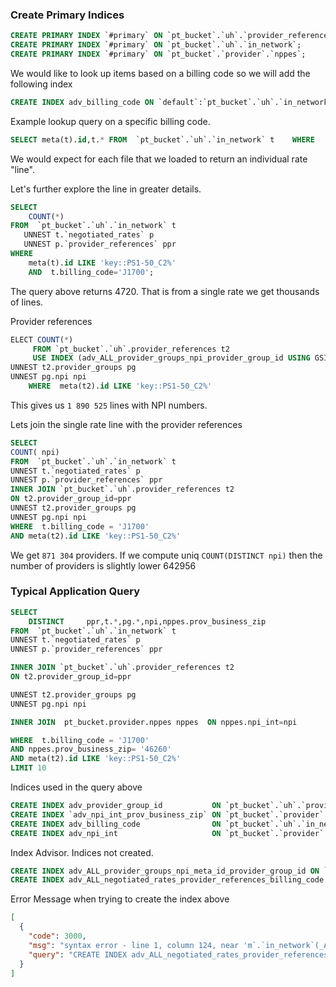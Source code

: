 ### Create Primary Indices
```sql
CREATE PRIMARY INDEX `#primary` ON `pt_bucket`.`uh`.`provider_references`;
CREATE PRIMARY INDEX `#primary` ON `pt_bucket`.`uh`.`in_network`;
CREATE PRIMARY INDEX `#primary` ON `pt_bucket`.`provider`.`nppes`;
```

We would like to look up items based on a billing code so we will add the following index
```sql
CREATE INDEX adv_billing_code ON `default`:`pt_bucket`.`uh`.`in_network`(`billing_code`)
```

 Example lookup query on a specific billing code. 
```sql
SELECT meta(t).id,t.* FROM  `pt_bucket`.`uh`.`in_network` t    WHERE   t.billing_code='J1700';
```
We would expect for each file that we loaded to return an individual rate "line".

Let's further explore the line in greater details.

```sql
SELECT
    COUNT(*)
FROM  `pt_bucket`.`uh`.`in_network` t
   UNNEST t.`negotiated_rates` p
   UNNEST p.`provider_references` ppr
WHERE
    meta(t).id LIKE 'key::PS1-50_C2%'
    AND  t.billing_code='J1700';

```
The query above returns 4720. That is from a single rate we get thousands of lines.

Provider references
```sql
ELECT COUNT(*)
     FROM `pt_bucket`.`uh`.provider_references t2
     USE INDEX (adv_ALL_provider_groups_npi_provider_group_id USING GSI)
UNNEST t2.provider_groups pg
UNNEST pg.npi npi
    WHERE  meta(t2).id LIKE 'key::PS1-50_C2%'
```
This gives us `1 890 525` lines with NPI numbers.


Lets join the single rate line with the provider references 
```sql
SELECT
COUNT( npi)
FROM  `pt_bucket`.`uh`.`in_network` t
UNNEST t.`negotiated_rates` p
UNNEST p.`provider_references` ppr
INNER JOIN `pt_bucket`.`uh`.provider_references t2
ON t2.provider_group_id=ppr
UNNEST t2.provider_groups pg
UNNEST pg.npi npi
WHERE  t.billing_code = 'J1700'
AND meta(t2).id LIKE 'key::PS1-50_C2%'
```
We get `871 304` providers. If we compute uniq `COUNT(DISTINCT npi)` then the number of providers is slightly lower 642956


### Typical Application Query

```sql
SELECT
    DISTINCT     ppr,t.*,pg.*,npi,nppes.prov_business_zip
FROM  `pt_bucket`.`uh`.`in_network` t
UNNEST t.`negotiated_rates` p
UNNEST p.`provider_references` ppr

INNER JOIN `pt_bucket`.`uh`.provider_references t2
ON t2.provider_group_id=ppr

UNNEST t2.provider_groups pg
UNNEST pg.npi npi

INNER JOIN  pt_bucket.provider.nppes nppes  ON nppes.npi_int=npi

WHERE  t.billing_code = 'J1700'
AND nppes.prov_business_zip= '46260'
AND meta(t2).id LIKE 'key::PS1-50_C2%'
LIMIT 10
```

Indices used in the query above
```sql
CREATE INDEX adv_provider_group_id           ON `pt_bucket`.`uh`.`provider_references`(`provider_group_id`);
CREATE INDEX `adv_npi_int_prov_business_zip` ON `pt_bucket`.`provider`.`nppes`(`npi_int`,`prov_business_zip`) ;
CREATE INDEX adv_billing_code                ON `pt_bucket`.`uh`.`in_network`(`billing_code`);
CREATE INDEX adv_npi_int                     ON `pt_bucket`.`provider`.`nppes`(`npi_int`);
```

Index Advisor. Indices not created.
```sql
CREATE INDEX adv_ALL_provider_groups_npi_meta_id_provider_group_id ON `default`:`pt_bucket`.`uh`.`provider_references`(_ALL ARRAY (ALL ARRAY `npi` FOR npi IN `pg`.`npi` END) FOR pg IN `provider_groups` END,meta().`id`,`provider_group_id`)
CREATE INDEX adv_ALL_negotiated_rates_provider_references_billing_code ON `default`:`pt_bucket`.`uh`.`in_network`(_ALL ARRAY (ALL ARRAY `ppr` FOR ppr IN `p`.`provider_references` END) FOR p IN `negotiated_rates` END,`billing_code`)
```
Error Message when trying to create the index above
```json
[
  {
    "code": 3000,
    "msg": "syntax error - line 1, column 124, near 'm`.`in_network`(_ALL', at: ARRAY (reserved word)",
    "query": "CREATE INDEX adv_ALL_negotiated_rates_provider_references_billing_code ON `default`:`pt_bucket`.`anthem`.`in_network`(_ALL ARRAY (ALL ARRAY `ppr` FOR ppr IN `p`.`provider_references` END) FOR p IN `negotiated_rates` END,`billing_code`)"
  }
]
```